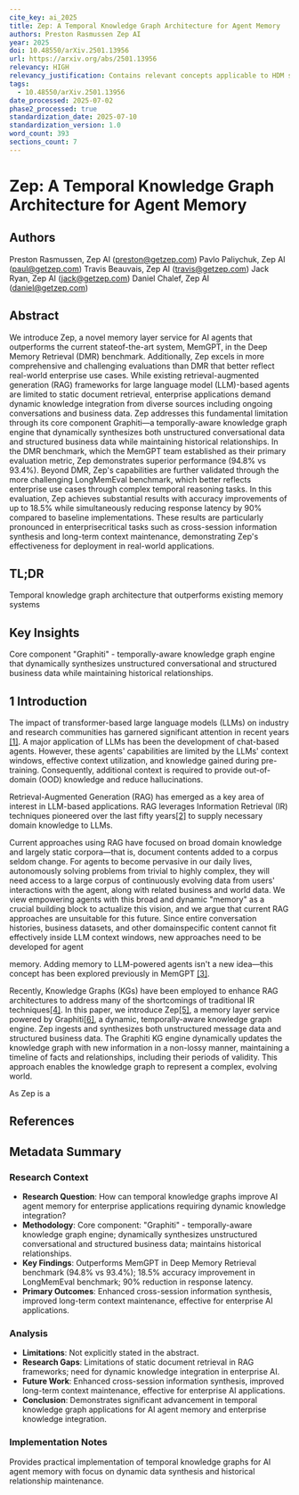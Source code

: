 ```yaml
---
cite_key: ai_2025
title: Zep: A Temporal Knowledge Graph Architecture for Agent Memory
authors: Preston Rasmussen Zep AI
year: 2025
doi: 10.48550/arXiv.2501.13956
url: https://arxiv.org/abs/2501.13956
relevancy: HIGH
relevancy_justification: Contains relevant concepts applicable to HDM systems
tags:
  - 10.48550/arXiv.2501.13956
date_processed: 2025-07-02
phase2_processed: true
standardization_date: 2025-07-10
standardization_version: 1.0
word_count: 393
sections_count: 7
---
```


# Zep: A Temporal Knowledge Graph Architecture for Agent Memory

## Authors
Preston Rasmussen, Zep AI (preston@getzep.com)
Pavlo Paliychuk, Zep AI (paul@getzep.com)
Travis Beauvais, Zep AI (travis@getzep.com)
Jack Ryan, Zep AI (jack@getzep.com)
Daniel Chalef, Zep AI (daniel@getzep.com)

## Abstract
We introduce Zep, a novel memory layer service for AI agents that outperforms the current stateof-the-art system, MemGPT, in the Deep Memory Retrieval (DMR) benchmark. Additionally, Zep excels in more comprehensive and challenging evaluations than DMR that better reflect real-world enterprise use cases. While existing retrieval-augmented generation (RAG) frameworks for large language model (LLM)-based agents are limited to static document retrieval, enterprise applications demand dynamic knowledge integration from diverse sources including ongoing conversations and business data. Zep addresses this fundamental limitation through its core component Graphiti—a temporally-aware knowledge graph engine that dynamically synthesizes both unstructured conversational data and structured business data while maintaining historical relationships. In the DMR benchmark, which the MemGPT team established as their primary evaluation metric, Zep demonstrates superior performance (94.8% vs 93.4%). Beyond DMR, Zep's capabilities are further validated through the more challenging LongMemEval benchmark, which better reflects enterprise use cases through complex temporal reasoning tasks. In this evaluation, Zep achieves substantial results with accuracy improvements of up to 18.5% while simultaneously reducing response latency by 90% compared to baseline implementations. These results are particularly pronounced in enterprisecritical tasks such as cross-session information synthesis and long-term context maintenance, demonstrating Zep's effectiveness for deployment in real-world applications.

## TL;DR
Temporal knowledge graph architecture that outperforms existing memory systems

## Key Insights
Core component "Graphiti" - temporally-aware knowledge graph engine that dynamically synthesizes unstructured conversational and structured business data while maintaining historical relationships.

## 1 Introduction

The impact of transformer-based large language models (LLMs) on industry and research communities has garnered significant attention in recent years [\[1\]](#page-9-0). A major application of LLMs has been the development of chat-based agents. However, these agents' capabilities are limited by the LLMs' context windows, effective context utilization, and knowledge gained during pre-training. Consequently, additional context is required to provide out-of-domain (OOD) knowledge and reduce hallucinations.

Retrieval-Augmented Generation (RAG) has emerged as a key area of interest in LLM-based applications. RAG leverages Information Retrieval (IR) techniques pioneered over the last fifty years[\[2\]](#page-9-1) to supply necessary domain knowledge to LLMs.

Current approaches using RAG have focused on broad domain knowledge and largely static corpora—that is, document contents added to a corpus seldom change. For agents to become pervasive in our daily lives, autonomously solving problems from trivial to highly complex, they will need access to a large corpus of continuously evolving data from users' interactions with the agent, along with related business and world data. We view empowering agents with this broad and dynamic "memory" as a crucial building block to actualize this vision, and we argue that current RAG approaches are unsuitable for this future. Since entire conversation histories, business datasets, and other domainspecific content cannot fit effectively inside LLM context windows, new approaches need to be developed for agent

memory. Adding memory to LLM-powered agents isn't a new idea—this concept has been explored previously in MemGPT [\[3\]](#page-10-0).

Recently, Knowledge Graphs (KGs) have been employed to enhance RAG architectures to address many of the shortcomings of traditional IR techniques[\[4\]](#page-10-1). In this paper, we introduce Zep[\[5\]](#page-10-2), a memory layer service powered by Graphiti[\[6\]](#page-10-3), a dynamic, temporally-aware knowledge graph engine. Zep ingests and synthesizes both unstructured message data and structured business data. The Graphiti KG engine dynamically updates the knowledge graph with new information in a non-lossy manner, maintaining a timeline of facts and relationships, including their periods of validity. This approach enables the knowledge graph to represent a complex, evolving world.

As Zep is a

## References

## Metadata Summary
### Research Context
- **Research Question**: How can temporal knowledge graphs improve AI agent memory for enterprise applications requiring dynamic knowledge integration?
- **Methodology**: Core component: "Graphiti" - temporally-aware knowledge graph engine; dynamically synthesizes unstructured conversational and structured business data; maintains historical relationships.
- **Key Findings**: Outperforms MemGPT in Deep Memory Retrieval benchmark (94.8% vs 93.4%); 18.5% accuracy improvement in LongMemEval benchmark; 90% reduction in response latency.
- **Primary Outcomes**: Enhanced cross-session information synthesis, improved long-term context maintenance, effective for enterprise AI applications.

### Analysis
- **Limitations**: Not explicitly stated in the abstract.
- **Research Gaps**: Limitations of static document retrieval in RAG frameworks; need for dynamic knowledge integration in enterprise AI.
- **Future Work**: Enhanced cross-session information synthesis, improved long-term context maintenance, effective for enterprise AI applications.
- **Conclusion**: Demonstrates significant advancement in temporal knowledge graph applications for AI agent memory and enterprise knowledge integration.

### Implementation Notes
Provides practical implementation of temporal knowledge graphs for AI agent memory with focus on dynamic data synthesis and historical relationship maintenance.